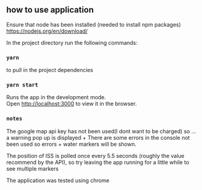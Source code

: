 ## how to use application

Ensure that node has been installed (needed to install npm packages)
https://nodejs.org/en/download/

In the project directory run the following commands:

### `yarn`

to pull in the project dependencies

### `yarn start`

Runs the app in the development mode.<br />
Open [http://localhost:3000](http://localhost:3000) to view it in the browser.

### `notes`

The google map api key has not been used(I dont want to be charged) so ...
a warning pop up is displayed + There are some errors in the console not been used so errors + water markers will be shown.

The position of ISS is polled once every 5.5 seconds (roughly the value recommend by the API), so try leaving the app running for a little while to see multiple markers

The application was tested using chrome
